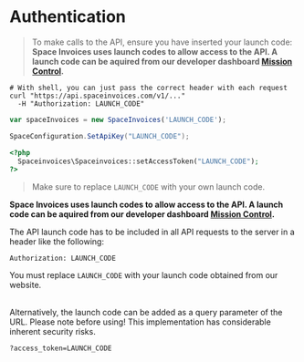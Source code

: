 # Authentication

> To make calls to the API, ensure you have inserted your launch code:
__Space Invoices uses launch codes to allow access to the API. A launch code can be aquired from our developer dashboard [Mission Control](http://spaceinvoices.com/signup).__

```shell
# With shell, you can just pass the correct header with each request
curl "https://api.spaceinvoices.com/v1/..."
  -H "Authorization: LAUNCH_CODE"
```

```javascript
var spaceInvoices = new SpaceInvoices('LAUNCH_CODE');
```

```csharp
SpaceConfiguration.SetApiKey("LAUNCH_CODE");
```

```php
<?php
  Spaceinvoices\Spaceinvoices::setAccessToken("LAUNCH_CODE");
?>
```


> Make sure to replace `LAUNCH_CODE` with your own launch code.

__Space Invoices uses launch codes to allow access to the API. A launch code can be aquired from our developer dashboard [Mission Control](http://spaceinvoices.com/signup).__

The API launch code has to be included in all API requests to the server in a header like the following:

`Authorization: LAUNCH_CODE`

<aside class="notice">You must replace <code>LAUNCH_CODE</code> with your launch code obtained from our website.</aside>

<br>

Alternatively, the launch code can be added as a query parameter of the URL. 
Please note before using! This implementation has considerable inherent security risks.

`?access_token=LAUNCH_CODE`

<!-- <br>

PRO TIP: [Apollo UI](https://getapollo.io) uses the same access rights and launch code as Space Invoices. If you wish to give individual users the ability to view their account and organizations, you may provide them with a URL link with the launch code embedded. You can read more about Apollo [here](#apollo-ui). -->
